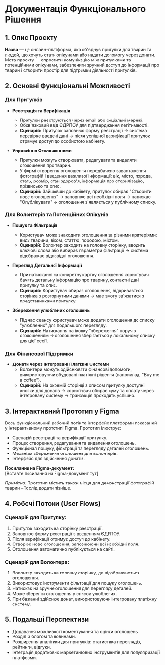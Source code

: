 # Документація Функціонального Рішення

## 1. Опис Проєкту

**Назва** — це онлайн-платформа, яка об'єднує притулки для тварин та людей, що хочуть стати опікунами або надати допомогу через донати. Мета проєкту — спростити комунікацію між притулками та потенційними опікунами, забезпечити зручний доступ до інформації про тварин і створити простір для підтримки діяльності притулків.

## 2. Основні Функціональні Можливості

### Для Притулків

- **Реєстрація та Верифікація**

  - Притулки реєструються через email або соціальні мережі.
  - Обов'язковий ввід ЄДРПОУ для підтвердження легітимності.
  - **Сценарій:** Притулок заповнює форму реєстрації → система перевіряє введені дані → після успішної верифікації притулок отримує доступ до особистого кабінету.

- **Управління Оголошеннями**
  - Притулки можуть створювати, редагувати та видаляти оголошення про тварин.
  - У формі створення оголошення передбачено завантаження фотографій і введення важливої інформації: вік, місто, порода, стать, розмір, стан здоров'я, інформація про стерилізацію, прізвисько та опис.
  - **Сценарій:** Зайшовши до кабінету, притулок обирає "Створити нове оголошення" → заповнює всі необхідні поля → натискає "Опублікувати" → оголошення з'являється у публічному списку.

### Для Волонтерів та Потенційних Опікунів

- **Пошук та Фільтрація**

  - Користувач може знаходити оголошення за різними критеріями: виду тварини, віком, статтю, породою, містом.
  - **Сценарій:** Волонтер заходить на головну сторінку, вводить ключові слова або вибирає параметри фільтрації → система відображає відповідні оголошення.

- **Перегляд Детальної Інформації**

  - При натисканні на конкретну картку оголошення користувач бачить детальну інформацію про тварину, контактні дані притулку та опис.
  - **Сценарій:** Користувач обирає оголошення, відкривається сторінка з розгорнутими даними → має змогу зв'язатися з представниками притулку.

- **Збереження улюблених оголошень**
  - Під час сеансу користувач може додати оголошення до списку "улюблених" для подальшого перегляду.
  - **Сценарій:** Натискання на іконку "збереження" поруч з оголошенням → оголошення зберігається у локальному списку для цієї сесії.

### Для Фінансової Підтримки

- **Донати через Інтегровані Платіжні Системи**
  - Волонтери можуть здійснювати фінансові допомоги, використовуючи вбудовані платіжні рішення (наприклад, "Buy me a coffee").
  - **Сценарій:** На окремій сторінці з описом притулку доступні кнопки для донатів → користувач обирає суму та оплату через інтегровану систему → транзакція проходить успішно.

## 3. Інтерактивний Прототип у Figma

Весь функціональний робочий потік та інтерфейс платформи показаний у інтерактивному прототипі Figma. Прототип ілюструє:

- Сценарій реєстрації та верифікації притулку.
- Процес створення, редагування та видалення оголошень.
- Функціонал пошуку, фільтрації та перегляду деталей оголошень.
- Механізм збереження оголошень для волонтерів.
- Інтерфейс для здійснення донатів.

**Посилання на Figma-документ:**  
[Вставте посилання на Figma-документ тут]

_Примітка:_ Прототип містить також місця для демонстрації фотографій тварин – їх слід додати пізніше.

## 4. Робочі Потоки (User Flows)

### Сценарій для Притулку:

1. Притулок заходить на сторінку реєстрації.
2. Заповнює форму реєстрації з введенням ЄДРПОУ.
3. Після верифікації отримує доступ до кабінету.
4. Створює нове оголошення, заповнюючи всі необхідні поля.
5. Оголошення автоматично публікується на сайті.

### Сценарій для Волонтера:

1. Волонтер заходить на головну сторінку, де відображаються оголошення.
2. Використовує інструменти фільтрації для пошуку оголошень.
3. Натискає на зручне оголошення для перегляду деталей.
4. Може зберегти оголошення у список улюблених.
5. При бажанні здійснює донат, використовуючи інтегровану платіжну систему.

## 5. Подальші Перспективи

- Додавання можливості коментування та оцінки оголошень.
- Розділ із блогом та новинами.
- Розширення аналітики для притулків: статистика переглядів, рейтинги, відгуки.
- Інтеграція додаткових маркетингових інструментів для популяризації платформи.
